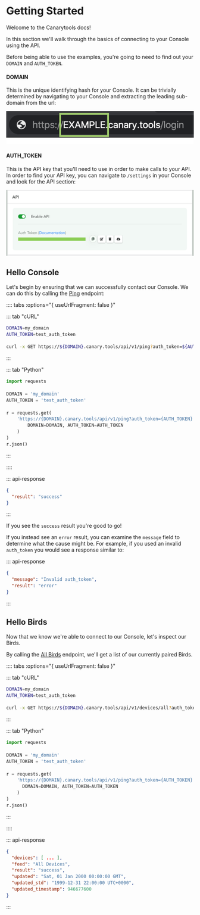 # Getting Started

Welcome to the Canarytools docs!

In this section we'll walk through the basics of connecting to your Console using the API.

Before being able to use the examples, you're going to need to find out your `DOMAIN` and `AUTH_TOKEN`.

#### DOMAIN

This is the unique identifying hash for your Console. It can be trivially determined by navigating to your Console and extracting the leading sub-domain from the url:

![Get Domain](../images/get-domain.png)

#### AUTH_TOKEN

This is the API key that you'll need to use in order to make calls to your API. In order to find your API key, you can navigate to `/settings` in your Console and look for the API section:

![Get API Key](../images/get-api-key.png)


## Hello Console

Let's begin by ensuring that we can successfully contact our Console. We can do this by calling the [Ping](/console/testing.html#ping) endpoint:

:::: tabs :options="{ useUrlFragment: false }"

::: tab "cURL"

``` bash
DOMAIN=my_domain
AUTH_TOKEN=test_auth_token

curl -x GET https://${DOMAIN}.canary.tools/api/v1/ping?auth_token=${AUTH_TOKEN}
```

:::


::: tab "Python"

``` python
import requests

DOMAIN = 'my_domain'
AUTH_TOKEN = 'test_auth_token'

r = requests.get(
    'https://{DOMAIN}.canary.tools/api/v1/ping?auth_token={AUTH_TOKEN}'.format(
        DOMAIN=DOMAIN, AUTH_TOKEN=AUTH_TOKEN
    )
)
r.json()

```

:::

::::

:::  api-response 
``` json
{
  "result": "success"
}
```
:::

If you see the `success` result you're good to go!

If you instead see an `error` result, you can examine the `message` field to determine what the cause might be. For example, if you used an invalid `auth_token` you would see a response similar to:

::: api-response
```json
{
  "message": "Invalid auth_token",
  "result": "error"
}
```
:::

## Hello Birds

Now that we know we're able to connect to our Console, let's inspect our Birds.

By calling the [All Birds](/bird-management/queries.html#all-birds) endpoint, we'll get a list of our currently paired Birds.

:::: tabs :options="{ useUrlFragment: false }"

::: tab "cURL"

``` bash
DOMAIN=my_domain
AUTH_TOKEN=test_auth_token

curl -x GET https://${DOMAIN}.canary.tools/api/v1/devices/all?auth_token=${AUTH_TOKEN}
```

:::


::: tab "Python"

``` python
import requests

DOMAIN = 'my_domain'
AUTH_TOKEN = 'test_auth_token'

r = requests.get(
    'https://{DOMAIN}.canary.tools/api/v1/ping?auth_token={AUTH_TOKEN}'.format(
      DOMAIN=DOMAIN, AUTH_TOKEN=AUTH_TOKEN
    )
)
r.json()

```

:::

::::


::: api-response
```json
{
  "devices": [ ... ],
  "feed": "All Devices",
  "result": "success",
  "updated": "Sat, 01 Jan 2000 00:00:00 GMT",
  "updated_std": "1999-12-31 22:00:00 UTC+0000",
  "updated_timestamp": 946677600
}
```
:::